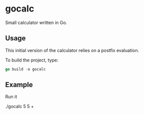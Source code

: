 # gocalc
Small calculator written in Go.

## Usage 

This initial version of the calculator relies on a postfix evaluation. 

To build the project, type:

```go
go build -o gocalc
```

## Example

Run it

./gocalc 5 5 +
